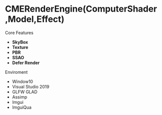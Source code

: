 # CMERenderEngine(ComputerShader,Model,Effect)
Core Features
- **SkyBox**
- **Texture**
- **PBR**
- **SSAO**
- **Defer Render**

Enviroment
- Window10
- Visual Studio 2019
- GLFW GLAD
- Assimp
- Imgui
- ImguiQua
